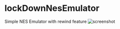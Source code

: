 # lockDownNesEmulator
Simple NES Emulator with rewind feature
![screenshot](https://github.com/williamkosasih19/lockDownNesEmulator/blob/master/lockdown.png)

